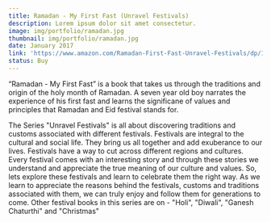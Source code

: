 ```yaml
---
title: Ramadan - My First Fast (Unravel Festivals)
description: Lorem ipsum dolor sit amet consectetur.
image: img/portfolio/ramadan.jpg
thumbnail: img/portfolio/ramadan.jpg
date: January 2017
link: 'https://www.amazon.com/Ramadan-First-Fast-Unravel-Festivals/dp/1983002569'
status: Buy
---
```

“Ramadan - My First Fast” is a book that takes us through the traditions and origin of the holy month of Ramadan. A seven year old boy narrates the experience of his first fast and learns the significane of values and principles that Ramadan and Eid festival stands for.

The Series "Unravel Festivals" is all about discovering traditions and customs associated with different festivals. Festivals are integral to the cultural and social life. They bring us all together and add exuberance to our lives. Festivals have a way to cut across different regions and cultures. Every festival comes with an interesting story and through these stories we understand and appreciate the true meaning of our culture and values. So, lets explore these festivals and learn to celebrate them the right way. As we learn to appreciate the reasons behind the festivals, customs and traditions associated with them, we can truly enjoy and follow them for generations to come. Other festival books in this series are on - "Holi", "Diwali", "Ganesh Chaturthi" and "Christmas"